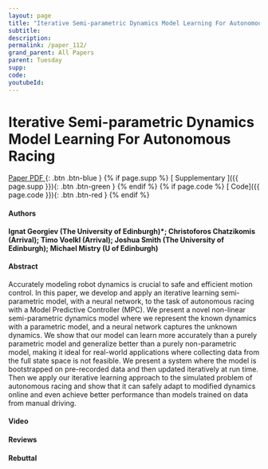 ```yaml
---
layout: page
title: "Iterative Semi-parametric Dynamics Model Learning For Autonomous Racing"
subtitle: 
description:
permalink: /paper_112/
grand_parent: All Papers
parent: Tuesday
supp: 
code: 
youtubeId: 
---
```


# Iterative Semi-parametric Dynamics Model Learning For Autonomous Racing

[<i class="fa fa-file-text-o" aria-hidden="true"></i> Paper PDF ](https://drive.google.com/file/d/1hllOW2euu7p7vgkXUa6OTWjwgfP1BPLl/view){: .btn .btn-blue } {% if page.supp %} [<i class="fa fa-file-text-o" aria-hidden="true"></i> Supplementary ]({{ page.supp }}){: .btn .btn-green } {% endif %} {% if page.code %} [<i class="fa fa-github" aria-hidden="true"></i> Code]({{ page.code }}){: .btn .btn-red }
{% endif %}

#### Authors
**Ignat Georgiev (The University of Edinburgh)*; Christoforos Chatzikomis (Arrival); Timo Voelkl (Arrival); Joshua Smith (The University of Edinburgh); Michael Mistry (U of Edinburgh)**

#### Abstract
Accurately modeling robot dynamics is crucial to safe and efficient motion control. In this paper, we develop and apply an iterative learning semi-parametric model, with a neural network, to the task of autonomous racing with a Model Predictive  Controller (MPC). We present a novel non-linear semi-parametric dynamics model where we represent the known dynamics with a parametric model, and a neural network captures the unknown dynamics. We show that our model can learn more accurately than a purely parametric model and generalize better than a purely non-parametric model, making it ideal for real-world applications where collecting data from the full state space is not feasible. We present a system where the model is bootstrapped on pre-recorded data and then updated iteratively at run time. Then we apply our iterative learning approach to the simulated problem of autonomous racing and show that it can safely adapt to modified dynamics online and even achieve better performance than models trained on data from manual driving.

#### Video 

#### Reviews

#### Rebuttal
